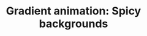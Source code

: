 ---
title: 'Gradient animation: Spicy backgrounds'
article:
  title: 'Pure CSS Gradient Background Animation | CodePen'
  link: 'codepen.io/P1N2O/details/pyBNzX'
---